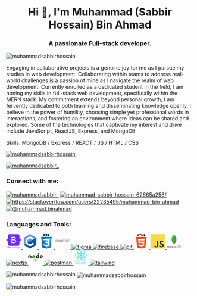 <h1 align="center">Hi 👋, I'm Muhammad (Sabbir Hossain) Bin Ahmad</h1>
<h3 align="center">A passionate Full-stack developer.</h3>

<p align="left"> <img src="https://komarev.com/ghpvc/?username=muhammadsabbirhossain&label=Profile%20views&color=0e75b6&style=flat" alt="muhammadsabbirhossain" /> </p>

Engaging in collaborative projects is a genuine joy for me as I pursue my studies in web development.
Collaborating within teams to address real-world challenges is a passion of mine as I navigate the realm of web development. Currently enrolled as a dedicated student in the field, I am honing my skills in full-stack web development, specifically within the MERN stack. My commitment extends beyond personal growth; I am fervently dedicated to both learning and disseminating knowledge openly. I believe in the power of humility, choosing simple yet professional words in interactions, and fostering an environment where ideas can be shared and explored. Some of the technologies that captivate my interest and drive include JavaScript, ReactJS, Express, and MongoDB

Skills: MongoDB / Express / REACT / JS / HTML / CSS

<p align="left"> <a href="https://github.com/ryo-ma/github-profile-trophy"><img src="https://github-profile-trophy.vercel.app/?username=muhammadsabbirhossain" alt="muhammadsabbirhossain" /></a> </p>

<p align="left"> <a href="https://twitter.com/muhammadsabbir_" target="blank"><img src="https://img.shields.io/twitter/follow/muhammadsabbir_?logo=twitter&style=for-the-badge" alt="muhammadsabbir_" /></a> </p>

<h3 align="left">Connect with me:</h3>
<p align="left">
<a href="https://twitter.com/muhammadsabbir_" target="blank"><img align="center" src="https://raw.githubusercontent.com/rahuldkjain/github-profile-readme-generator/master/src/images/icons/Social/twitter.svg" alt="muhammadsabbir_" height="30" width="40" /></a>
<a href="https://linkedin.com/in/muhammad-sabbir-hossain-62665a258/" target="blank"><img align="center" src="https://raw.githubusercontent.com/rahuldkjain/github-profile-readme-generator/master/src/images/icons/Social/linked-in-alt.svg" alt="muhammad-sabbir-hossain-62665a258/" height="30" width="40" /></a>
<a href="https://stackoverflow.com/users/https://stackoverflow.com/users/22235495/muhammad-bin-ahmad" target="blank"><img align="center" src="https://raw.githubusercontent.com/rahuldkjain/github-profile-readme-generator/master/src/images/icons/Social/stack-overflow.svg" alt="https://stackoverflow.com/users/22235495/muhammad-bin-ahmad" height="30" width="40" /></a>
<a href="https://www.youtube.com/c/@muhammad.binahmad" target="blank"><img align="center" src="https://raw.githubusercontent.com/rahuldkjain/github-profile-readme-generator/master/src/images/icons/Social/youtube.svg" alt="@muhammad.binahmad" height="30" width="40" /></a>
</p>

<h3 align="left">Languages and Tools:</h3>
<p align="left"> <a href="https://getbootstrap.com" target="_blank" rel="noreferrer"> <img src="https://raw.githubusercontent.com/devicons/devicon/master/icons/bootstrap/bootstrap-plain-wordmark.svg" alt="bootstrap" width="40" height="40"/> </a> <a href="https://www.cprogramming.com/" target="_blank" rel="noreferrer"> <img src="https://raw.githubusercontent.com/devicons/devicon/master/icons/c/c-original.svg" alt="c" width="40" height="40"/> </a> <a href="https://www.w3schools.com/css/" target="_blank" rel="noreferrer"> <img src="https://raw.githubusercontent.com/devicons/devicon/master/icons/css3/css3-original-wordmark.svg" alt="css3" width="40" height="40"/> </a> <a href="https://expressjs.com" target="_blank" rel="noreferrer"> <img src="https://raw.githubusercontent.com/devicons/devicon/master/icons/express/express-original-wordmark.svg" alt="express" width="40" height="40"/> </a> <a href="https://www.figma.com/" target="_blank" rel="noreferrer"> <img src="https://www.vectorlogo.zone/logos/figma/figma-icon.svg" alt="figma" width="40" height="40"/> </a> <a href="https://firebase.google.com/" target="_blank" rel="noreferrer"> <img src="https://www.vectorlogo.zone/logos/firebase/firebase-icon.svg" alt="firebase" width="40" height="40"/> </a> <a href="https://git-scm.com/" target="_blank" rel="noreferrer"> <img src="https://www.vectorlogo.zone/logos/git-scm/git-scm-icon.svg" alt="git" width="40" height="40"/> </a> <a href="https://www.w3.org/html/" target="_blank" rel="noreferrer"> <img src="https://raw.githubusercontent.com/devicons/devicon/master/icons/html5/html5-original-wordmark.svg" alt="html5" width="40" height="40"/> </a> <a href="https://developer.mozilla.org/en-US/docs/Web/JavaScript" target="_blank" rel="noreferrer"> <img src="https://raw.githubusercontent.com/devicons/devicon/master/icons/javascript/javascript-original.svg" alt="javascript" width="40" height="40"/> </a> <a href="https://www.mongodb.com/" target="_blank" rel="noreferrer"> <img src="https://raw.githubusercontent.com/devicons/devicon/master/icons/mongodb/mongodb-original-wordmark.svg" alt="mongodb" width="40" height="40"/> </a> <a href="https://nextjs.org/" target="_blank" rel="noreferrer"> <img src="https://cdn.worldvectorlogo.com/logos/nextjs-2.svg" alt="nextjs" width="40" height="40"/> </a> <a href="https://nodejs.org" target="_blank" rel="noreferrer"> <img src="https://raw.githubusercontent.com/devicons/devicon/master/icons/nodejs/nodejs-original-wordmark.svg" alt="nodejs" width="40" height="40"/> </a> <a href="https://postman.com" target="_blank" rel="noreferrer"> <img src="https://www.vectorlogo.zone/logos/getpostman/getpostman-icon.svg" alt="postman" width="40" height="40"/> </a> <a href="https://reactjs.org/" target="_blank" rel="noreferrer"> <img src="https://raw.githubusercontent.com/devicons/devicon/master/icons/react/react-original-wordmark.svg" alt="react" width="40" height="40"/> </a> <a href="https://tailwindcss.com/" target="_blank" rel="noreferrer"> <img src="https://www.vectorlogo.zone/logos/tailwindcss/tailwindcss-icon.svg" alt="tailwind" width="40" height="40"/> </a> </p>

<p><img align="left" src="https://github-readme-stats.vercel.app/api/top-langs?username=muhammadsabbirhossain&show_icons=true&locale=en&layout=compact" alt="muhammadsabbirhossain" /></p>

<p>&nbsp;<img align="center" src="https://github-readme-stats.vercel.app/api?username=muhammadsabbirhossain&show_icons=true&locale=en" alt="muhammadsabbirhossain" /></p>

<p><img align="center" src="https://github-readme-streak-stats.herokuapp.com/?user=muhammadsabbirhossain&" alt="muhammadsabbirhossain" /></p>
